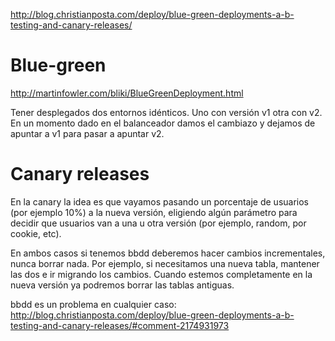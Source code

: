 http://blog.christianposta.com/deploy/blue-green-deployments-a-b-testing-and-canary-releases/

# Blue-green
http://martinfowler.com/bliki/BlueGreenDeployment.html

Tener desplegados dos entornos idénticos. Uno con versión v1 otra con v2.
En un momento dado en el balanceador damos el cambiazo y dejamos de apuntar a v1 para pasar a apuntar v2.


# Canary releases
En la canary la idea es que vayamos pasando un porcentaje de usuarios (por ejemplo 10%) a la nueva versión, eligiendo algún parámetro para decidir que usuarios van a una u otra versión (por ejemplo, random, por cookie, etc).


En ambos casos si tenemos bbdd deberemos hacer cambios incrementales, nunca borrar nada.
Por ejemplo, si necesitamos una nueva tabla, mantener las dos e ir migrando los cambios.
Cuando estemos completamente en la nueva versión ya podremos borrar las tablas antiguas.

bbdd es un problema en cualquier caso: http://blog.christianposta.com/deploy/blue-green-deployments-a-b-testing-and-canary-releases/#comment-2174931973
